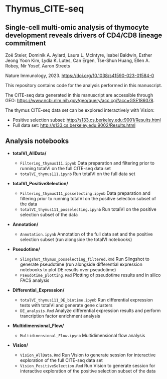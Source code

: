 # Thymus_CITE-seq

## Single-cell multi-omic analysis of thymocyte development reveals drivers of CD4/CD8 lineage commitment
Zoë Steier, Dominik A. Aylard, Laura L. McIntyre, Isabel Baldwin, Esther Jeong Yoon Kim, Lydia K. Lutes, Can Ergen, Tse-Shun Huang, Ellen A. Robey, Nir Yosef, Aaron Streets

Nature Immunology, 2023. https://doi.org/10.1038/s41590-023-01584-0

This repository contains code for the analysis performed in this manuscript.

The CITE-seq data generated in this manuscript are accessible through GEO: https://www.ncbi.nlm.nih.gov/geo/query/acc.cgi?acc=GSE186078.

The thymus CITE-seq data set can be explored interactively with Vision:
  - Positive selection subset: http://s133.cs.berkeley.edu:9001/Results.html
  - Full data set: http://s133.cs.berkeley.edu:9002/Results.html

## Analysis notebooks

* __totalVI_AllData/__ 
  * ```Filtering_thymus111.ipynb``` Data preparation and filtering prior to running totalVI on the full CITE-seq data set
  * ```totalVI_thymus111.ipynb``` Run totalVI on the full data set
    
* __totalVI_PositiveSelection/__ 
  * ```Filtering_thymus111_posselecting.ipynb``` Data preparation and filtering prior to running totalVI on the positive selection subset of the data
  * ```totalVI_thymus111_posselecting.ipynb```  Run totalVI on the positive selection subset of the data
    
* __Annotation/__ 
  * ```Annotation.ipynb``` Annotation of the full data set and the positive selection subset (run alongside the totalVI notebooks)
    
* __Pseudotime/__ 
  * ```Slingshot_thymus_posselecting_filtered.Rmd``` Run Slingshot to generate pseudotime (run alongside differential expression notebooks to plot DE results over pseudotime)
  * ```Pseudotime_plotting.Rmd``` Plotting of pseudotime results and in silico FACS analysis
    
* __Differential_Expression/__ 
  * ```totalVI_thymus111_DE_bintime.ipynb``` Run differential expression tests with totalVI and generate gene clusters
  * ```DE_analysis.Rmd``` Analyze differential expression results and perform trancription factor enrichment analysis

* __Multidimensional_Flow/__ 
  * ```Multidimensional_Flow.ipynb``` Multidimensional flow analysis
 
* __Vision/__ 
  * ```Vision_AllData.Rmd``` Run Vision to generate session for interactive exploration of the full CITE-seq data set
  * ```Vision_PositiveSelection.Rmd``` Run Vision to generate session for interactive exploration of the positive selection subset of the data
